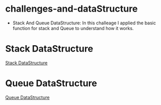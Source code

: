 # challenges-and-dataStructure
- Stack And Queue DataStructure:
In this challeage I applied the basic function for stack and Queue to understand how it works.

# Stack DataStructure
[Stack DataStructure]()

# Queue DataStructure
[Queue DataStructure]()
